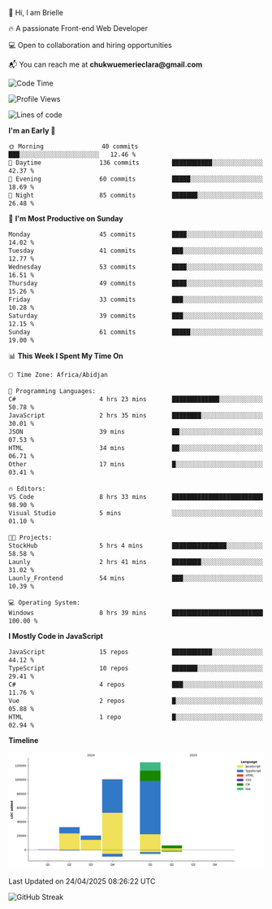 <div align="left">
  <p>👋 Hi, I am Brielle</p>
  <p>🔥 A passionate Front-end Web Developer</p>
  <p>💻 Open to collaboration and hiring opportunities</p>
  <p>📬 You can reach me at <strong>chukwuemerieclara@gmail.com</strong></p>
</div>


 
 <!--START_SECTION:waka-->
![Code Time](http://img.shields.io/badge/Code%20Time-598%20hrs%206%20mins-blue)

![Profile Views](http://img.shields.io/badge/Profile%20Views-0-blue)

![Lines of code](https://img.shields.io/badge/From%20Hello%20World%20I%27ve%20Written-283.5%20thousand%20lines%20of%20code-blue)

**I'm an Early 🐤** 

```text
🌞 Morning                40 commits          ███░░░░░░░░░░░░░░░░░░░░░░   12.46 % 
🌆 Daytime                136 commits         ███████████░░░░░░░░░░░░░░   42.37 % 
🌃 Evening                60 commits          █████░░░░░░░░░░░░░░░░░░░░   18.69 % 
🌙 Night                  85 commits          ███████░░░░░░░░░░░░░░░░░░   26.48 % 
```
📅 **I'm Most Productive on Sunday** 

```text
Monday                   45 commits          ████░░░░░░░░░░░░░░░░░░░░░   14.02 % 
Tuesday                  41 commits          ███░░░░░░░░░░░░░░░░░░░░░░   12.77 % 
Wednesday                53 commits          ████░░░░░░░░░░░░░░░░░░░░░   16.51 % 
Thursday                 49 commits          ████░░░░░░░░░░░░░░░░░░░░░   15.26 % 
Friday                   33 commits          ███░░░░░░░░░░░░░░░░░░░░░░   10.28 % 
Saturday                 39 commits          ███░░░░░░░░░░░░░░░░░░░░░░   12.15 % 
Sunday                   61 commits          █████░░░░░░░░░░░░░░░░░░░░   19.00 % 
```


📊 **This Week I Spent My Time On** 

```text
🕑︎ Time Zone: Africa/Abidjan

💬 Programming Languages: 
C#                       4 hrs 23 mins       █████████████░░░░░░░░░░░░   50.78 % 
JavaScript               2 hrs 35 mins       ████████░░░░░░░░░░░░░░░░░   30.01 % 
JSON                     39 mins             ██░░░░░░░░░░░░░░░░░░░░░░░   07.53 % 
HTML                     34 mins             ██░░░░░░░░░░░░░░░░░░░░░░░   06.71 % 
Other                    17 mins             █░░░░░░░░░░░░░░░░░░░░░░░░   03.41 % 

🔥 Editors: 
VS Code                  8 hrs 33 mins       █████████████████████████   98.90 % 
Visual Studio            5 mins              ░░░░░░░░░░░░░░░░░░░░░░░░░   01.10 % 

🐱‍💻 Projects: 
StockHub                 5 hrs 4 mins        ███████████████░░░░░░░░░░   58.58 % 
Launly                   2 hrs 41 mins       ████████░░░░░░░░░░░░░░░░░   31.02 % 
Launly_Frontend          54 mins             ███░░░░░░░░░░░░░░░░░░░░░░   10.39 % 

💻 Operating System: 
Windows                  8 hrs 39 mins       █████████████████████████   100.00 % 
```

**I Mostly Code in JavaScript** 

```text
JavaScript               15 repos            ███████████░░░░░░░░░░░░░░   44.12 % 
TypeScript               10 repos            ███████░░░░░░░░░░░░░░░░░░   29.41 % 
C#                       4 repos             ███░░░░░░░░░░░░░░░░░░░░░░   11.76 % 
Vue                      2 repos             █░░░░░░░░░░░░░░░░░░░░░░░░   05.88 % 
HTML                     1 repo              █░░░░░░░░░░░░░░░░░░░░░░░░   02.94 % 
```



**Timeline**

![Lines of Code chart](https://raw.githubusercontent.com/Brielle28/Brielle28/main/assets/bar_graph.png)


 Last Updated on 24/04/2025 08:26:22 UTC
<!--END_SECTION:waka-->

![GitHub Streak](https://github-readme-streak-stats.herokuapp.com/?user=Brielle28)



